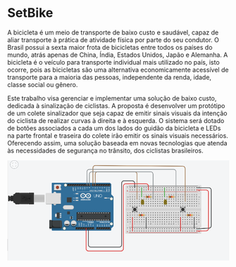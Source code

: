 # SetBike

  A bicicleta é um meio de transporte de baixo custo e saudável, capaz de aliar transporte à prática de atividade física por parte do seu condutor. O Brasil possui a sexta maior frota de bicicletas entre todos os países do mundo, atrás apenas de China, Índia, Estados Unidos, Japão e Alemanha. A bicicleta é o veículo para transporte individual mais utilizado no país, isto ocorre, pois as bicicletas são uma alternativa economicamente acessível de transporte para a maioria das pessoas, independente da renda, idade, classe social ou gênero.

  Este trabalho visa gerenciar e implementar uma solução de baixo custo, dedicada à sinalização de ciclistas. A proposta é desenvolver um protótipo de um colete sinalizador que seja capaz de emitir sinais visuais da intenção do ciclista de realizar curvas à direita e à esquerda. O sistema será dotado de botões associados a cada um dos lados do guidão da bicicleta e LEDs na parte frontal e traseira do colete irão emitir os sinais visuais necessários. Oferecendo assim, uma solução baseada em novas tecnologias que atenda às necessidades de segurança no trânsito, dos ciclistas brasileiros.
  
 <p align="center">
   <img src="https://github.com/suzanasvm/SetBike/blob/master/esquematico-arduino.png"> 
</p>
